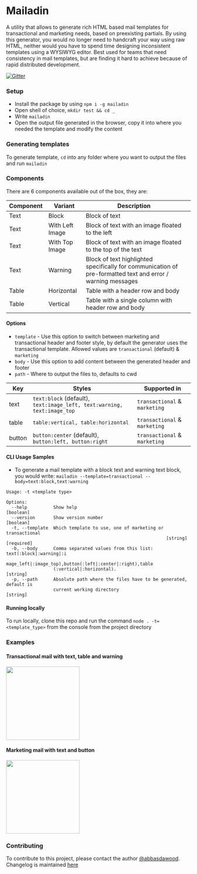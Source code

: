 # Mailadin
A utility that allows to generate rich HTML based mail templates for transactional and marketing needs, based on preexisting partials. By using this generator, you would no longer need to handcraft your way using raw HTML, neither would you have to spend time designing inconsistent templates using a WYSIWYG editor. Best used for teams that need consistency in mail templates, but are finding it hard to achieve because of rapid distributed development.

[![Gitter](https://badges.gitter.im/bizongoos/community.svg)](https://gitter.im/bizongoos/community?utm_source=badge&utm_medium=badge&utm_campaign=pr-badge)

### Setup
- Install the package by using `npm i -g mailadin`
- Open shell of choice, `mkdir test && cd _`
- Write `mailadin`
- Open the output file generated in the browser, copy it into where you needed the template and modify the content

### Generating templates
To generate template, `cd` into any folder where you want to output the files and run `mailadin`

### Components
There are 6 components available out of the box, they are:

| Component | Variant                 |  Description |   |
|-----------|-------------------------|--------------|---|
| Text      | Block | Block of text | |
| Text      | With Left Image | Block of text with an image floated to the left | |
| Text      | With Top Image | Block of text with an image floated to the top of the text | |
| Text      | Warning | Block of text highlighted specifically for communication of pre-formatted text and error / warning messages | |
| Table      | Horizontal | Table with a header row and body | |
| Table      | Vertical | Table with a single column with header row and body | |

#### Options
- `template` - Use this option to switch between marketing and transactional header and footer style, by default the generator uses the transactional template. Allowed values are `transactional` (default) & `marketing`
- `body` - Use this option to add content between the generated header and footer
- `path` - Where to output the files to, defaults to cwd


| Key | Styles         | Supported in  |
|-----|----------------|---------------|
| text |`text:block` (default), `text:image_left, text:warning, text:image_top`| `transactional` & `marketing` |
| table | `table:vertical, table:horizontal` | `transactional` & `marketing` |
| button | `button:center` (default), `button:left, button:right` | `transactional` & `marketing` |


#### CLI Usage Samples
- To generate a mail template with a block text and warning text block, you would write: `mailadin --template=transactional --body=text:block,text:warning`

```
Usage: -t <template type>

Options:
  --help          Show help                                            [boolean]
  --version       Show version number                                  [boolean]
  -t, --template  Which template to use, one of marketing or transactional
                                                             [string] [required]
  -b, --body      Comma separated values from this list: text(:block|:warning|:i
                  mage_left|:image_top),button(:left|:center|:right),table
                  (:vertical|:horizontal).                              [string]
  -p, --path      Absolute path where the files have to be generated, default is
                  current working directory                             [string]

```

#### Running locally
To run locally, clone this repo and run the command `node . -t=<template_type>` from the console from the project directory

### Examples
#### Transactional mail with text, table and warning
<img src="img/example1.png" width="200">

#### Marketing mail with text and button
<img src="img/example2.png" width="200">

### Contributing
To contribute to this project, please contact the author [@abbasdawood](https://github.com/abbasdawood).
Changelog is maintained [here](CHANGELOG.md)
